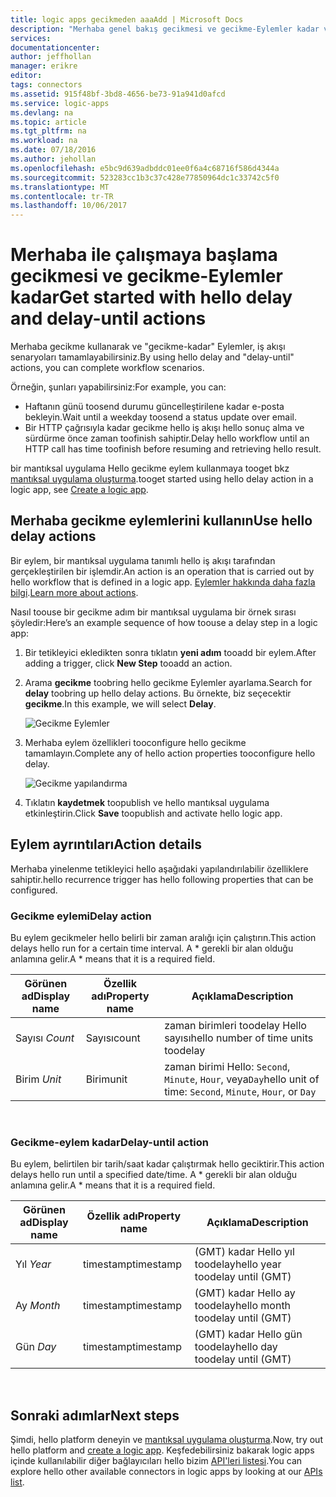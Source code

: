 ```yaml
---
title: logic apps gecikmeden aaaAdd | Microsoft Docs
description: "Merhaba genel bakış gecikmesi ve gecikme-Eylemler kadar ve nasıl toouse bunları Azure mantıksal uygulama ile."
services: 
documentationcenter: 
author: jeffhollan
manager: erikre
editor: 
tags: connectors
ms.assetid: 915f48bf-3bd8-4656-be73-91a941d0afcd
ms.service: logic-apps
ms.devlang: na
ms.topic: article
ms.tgt_pltfrm: na
ms.workload: na
ms.date: 07/18/2016
ms.author: jehollan
ms.openlocfilehash: e5bc9d639adbddc01ee0f6a4c68716f586d4344a
ms.sourcegitcommit: 523283cc1b3c37c428e77850964dc1c33742c5f0
ms.translationtype: MT
ms.contentlocale: tr-TR
ms.lasthandoff: 10/06/2017
---
```

# <a name="get-started-with-hello-delay-and-delay-until-actions"></a><span data-ttu-id="3642f-103">Merhaba ile çalışmaya başlama gecikmesi ve gecikme-Eylemler kadar</span><span class="sxs-lookup"><span data-stu-id="3642f-103">Get started with hello delay and delay-until actions</span></span>
<span data-ttu-id="3642f-104">Merhaba gecikme kullanarak ve "gecikme-kadar" Eylemler, iş akışı senaryoları tamamlayabilirsiniz.</span><span class="sxs-lookup"><span data-stu-id="3642f-104">By using hello delay and "delay-until" actions, you can complete workflow scenarios.</span></span>

<span data-ttu-id="3642f-105">Örneğin, şunları yapabilirsiniz:</span><span class="sxs-lookup"><span data-stu-id="3642f-105">For example, you can:</span></span>

* <span data-ttu-id="3642f-106">Haftanın günü toosend durumu güncelleştirilene kadar e-posta bekleyin.</span><span class="sxs-lookup"><span data-stu-id="3642f-106">Wait until a weekday toosend a status update over email.</span></span>
* <span data-ttu-id="3642f-107">Bir HTTP çağrısıyla kadar gecikme hello iş akışı hello sonuç alma ve sürdürme önce zaman toofinish sahiptir.</span><span class="sxs-lookup"><span data-stu-id="3642f-107">Delay hello workflow until an HTTP call has time toofinish before resuming and retrieving hello result.</span></span>

<span data-ttu-id="3642f-108">bir mantıksal uygulama Hello gecikme eylem kullanmaya tooget bkz [mantıksal uygulama oluşturma](../logic-apps/logic-apps-create-a-logic-app.md).</span><span class="sxs-lookup"><span data-stu-id="3642f-108">tooget started using hello delay action in a logic app, see [Create a logic app](../logic-apps/logic-apps-create-a-logic-app.md).</span></span>

## <a name="use-hello-delay-actions"></a><span data-ttu-id="3642f-109">Merhaba gecikme eylemlerini kullanın</span><span class="sxs-lookup"><span data-stu-id="3642f-109">Use hello delay actions</span></span>
<span data-ttu-id="3642f-110">Bir eylem, bir mantıksal uygulama tanımlı hello iş akışı tarafından gerçekleştirilen bir işlemdir.</span><span class="sxs-lookup"><span data-stu-id="3642f-110">An action is an operation that is carried out by hello workflow that is defined in a logic app.</span></span> <span data-ttu-id="3642f-111">[Eylemler hakkında daha fazla bilgi](connectors-overview.md).</span><span class="sxs-lookup"><span data-stu-id="3642f-111">[Learn more about actions](connectors-overview.md).</span></span>

<span data-ttu-id="3642f-112">Nasıl toouse bir gecikme adım bir mantıksal uygulama bir örnek sırası şöyledir:</span><span class="sxs-lookup"><span data-stu-id="3642f-112">Here’s an example sequence of how toouse a delay step in a logic app:</span></span>

1. <span data-ttu-id="3642f-113">Bir tetikleyici ekledikten sonra tıklatın **yeni adım** tooadd bir eylem.</span><span class="sxs-lookup"><span data-stu-id="3642f-113">After adding a trigger, click **New Step** tooadd an action.</span></span>
2. <span data-ttu-id="3642f-114">Arama **gecikme** toobring hello gecikme Eylemler ayarlama.</span><span class="sxs-lookup"><span data-stu-id="3642f-114">Search for **delay** toobring up hello delay actions.</span></span> <span data-ttu-id="3642f-115">Bu örnekte, biz seçecektir **gecikme**.</span><span class="sxs-lookup"><span data-stu-id="3642f-115">In this example, we will select **Delay**.</span></span>
   
    ![Gecikme Eylemler](./media/connectors-native-delay/using-action-1.png)
3. <span data-ttu-id="3642f-117">Merhaba eylem özellikleri tooconfigure hello gecikme tamamlayın.</span><span class="sxs-lookup"><span data-stu-id="3642f-117">Complete any of hello action properties tooconfigure hello delay.</span></span>
   
    ![Gecikme yapılandırma](./media/connectors-native-delay/using-action-2.png)
4. <span data-ttu-id="3642f-119">Tıklatın **kaydetmek** toopublish ve hello mantıksal uygulama etkinleştirin.</span><span class="sxs-lookup"><span data-stu-id="3642f-119">Click **Save** toopublish and activate hello logic app.</span></span>

## <a name="action-details"></a><span data-ttu-id="3642f-120">Eylem ayrıntıları</span><span class="sxs-lookup"><span data-stu-id="3642f-120">Action details</span></span>
<span data-ttu-id="3642f-121">Merhaba yinelenme tetikleyici hello aşağıdaki yapılandırılabilir özelliklere sahiptir.</span><span class="sxs-lookup"><span data-stu-id="3642f-121">hello recurrence trigger has hello following properties that can be configured.</span></span>

### <a name="delay-action"></a><span data-ttu-id="3642f-122">Gecikme eylemi</span><span class="sxs-lookup"><span data-stu-id="3642f-122">Delay action</span></span>
<span data-ttu-id="3642f-123">Bu eylem gecikmeler hello belirli bir zaman aralığı için çalıştırın.</span><span class="sxs-lookup"><span data-stu-id="3642f-123">This action delays hello run for a certain time interval.</span></span>
<span data-ttu-id="3642f-124">A * gerekli bir alan olduğu anlamına gelir.</span><span class="sxs-lookup"><span data-stu-id="3642f-124">A * means that it is a required field.</span></span>

| <span data-ttu-id="3642f-125">Görünen ad</span><span class="sxs-lookup"><span data-stu-id="3642f-125">Display name</span></span> | <span data-ttu-id="3642f-126">Özellik adı</span><span class="sxs-lookup"><span data-stu-id="3642f-126">Property name</span></span> | <span data-ttu-id="3642f-127">Açıklama</span><span class="sxs-lookup"><span data-stu-id="3642f-127">Description</span></span> |
| --- | --- | --- |
| <span data-ttu-id="3642f-128">Sayısı *</span><span class="sxs-lookup"><span data-stu-id="3642f-128">Count*</span></span> |<span data-ttu-id="3642f-129">Sayısı</span><span class="sxs-lookup"><span data-stu-id="3642f-129">count</span></span> |<span data-ttu-id="3642f-130">zaman birimleri toodelay Hello sayısı</span><span class="sxs-lookup"><span data-stu-id="3642f-130">hello number of time units toodelay</span></span> |
| <span data-ttu-id="3642f-131">Birim *</span><span class="sxs-lookup"><span data-stu-id="3642f-131">Unit*</span></span> |<span data-ttu-id="3642f-132">Birim</span><span class="sxs-lookup"><span data-stu-id="3642f-132">unit</span></span> |<span data-ttu-id="3642f-133">zaman birimi Hello: `Second`, `Minute`, `Hour`, veya`Day`</span><span class="sxs-lookup"><span data-stu-id="3642f-133">hello unit of time: `Second`, `Minute`, `Hour`, or `Day`</span></span> |

<br>

### <a name="delay-until-action"></a><span data-ttu-id="3642f-134">Gecikme-eylem kadar</span><span class="sxs-lookup"><span data-stu-id="3642f-134">Delay-until action</span></span>
<span data-ttu-id="3642f-135">Bu eylem, belirtilen bir tarih/saat kadar çalıştırmak hello geciktirir.</span><span class="sxs-lookup"><span data-stu-id="3642f-135">This action delays hello run until a specified date/time.</span></span>
<span data-ttu-id="3642f-136">A * gerekli bir alan olduğu anlamına gelir.</span><span class="sxs-lookup"><span data-stu-id="3642f-136">A * means that it is a required field.</span></span>

| <span data-ttu-id="3642f-137">Görünen ad</span><span class="sxs-lookup"><span data-stu-id="3642f-137">Display name</span></span> | <span data-ttu-id="3642f-138">Özellik adı</span><span class="sxs-lookup"><span data-stu-id="3642f-138">Property name</span></span> | <span data-ttu-id="3642f-139">Açıklama</span><span class="sxs-lookup"><span data-stu-id="3642f-139">Description</span></span> |
| --- | --- | --- |
| <span data-ttu-id="3642f-140">Yıl *</span><span class="sxs-lookup"><span data-stu-id="3642f-140">Year*</span></span> |<span data-ttu-id="3642f-141">timestamp</span><span class="sxs-lookup"><span data-stu-id="3642f-141">timestamp</span></span> |<span data-ttu-id="3642f-142">(GMT) kadar Hello yıl toodelay</span><span class="sxs-lookup"><span data-stu-id="3642f-142">hello year toodelay until (GMT)</span></span> |
| <span data-ttu-id="3642f-143">Ay *</span><span class="sxs-lookup"><span data-stu-id="3642f-143">Month*</span></span> |<span data-ttu-id="3642f-144">timestamp</span><span class="sxs-lookup"><span data-stu-id="3642f-144">timestamp</span></span> |<span data-ttu-id="3642f-145">(GMT) kadar Hello ay toodelay</span><span class="sxs-lookup"><span data-stu-id="3642f-145">hello month toodelay until (GMT)</span></span> |
| <span data-ttu-id="3642f-146">Gün *</span><span class="sxs-lookup"><span data-stu-id="3642f-146">Day*</span></span> |<span data-ttu-id="3642f-147">timestamp</span><span class="sxs-lookup"><span data-stu-id="3642f-147">timestamp</span></span> |<span data-ttu-id="3642f-148">(GMT) kadar Hello gün toodelay</span><span class="sxs-lookup"><span data-stu-id="3642f-148">hello day toodelay until (GMT)</span></span> |

<br>

## <a name="next-steps"></a><span data-ttu-id="3642f-149">Sonraki adımlar</span><span class="sxs-lookup"><span data-stu-id="3642f-149">Next steps</span></span>
<span data-ttu-id="3642f-150">Şimdi, hello platform deneyin ve [mantıksal uygulama oluşturma](../logic-apps/logic-apps-create-a-logic-app.md).</span><span class="sxs-lookup"><span data-stu-id="3642f-150">Now, try out hello platform and [create a logic app](../logic-apps/logic-apps-create-a-logic-app.md).</span></span> <span data-ttu-id="3642f-151">Keşfedebilirsiniz bakarak logic apps içinde kullanılabilir diğer bağlayıcıları hello bizim [API'leri listesi](apis-list.md).</span><span class="sxs-lookup"><span data-stu-id="3642f-151">You can explore hello other available connectors in logic apps by looking at our [APIs list](apis-list.md).</span></span>

